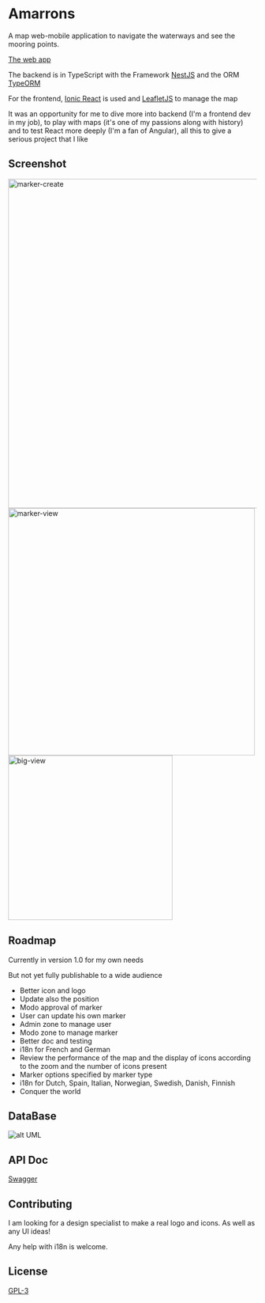 # Amarrons

A map web-mobile application to navigate the waterways and see the mooring points.

[The web app](https://amarrons.com)

The backend is in TypeScript with the Framework [NestJS](https://nestjs.com/) and the ORM [TypeORM](https://typeorm.io/#/)

For the frontend, [Ionic React](https://ionicframework.com/react) is used and [LeafletJS](https://leafletjs.com/) to manage the map

It was an opportunity for me to dive more into backend (I'm a frontend dev in my job), to play with maps (it's one of my passions along with history) and to test React more deeply (I'm a fan of Angular), all this to give a serious project that I like



## Screenshot

<img src="http://data.gerardweb.eu/amarrons/pictures/marker-create.png" alt="marker-create" height="666"/>
<img src="http://data.gerardweb.eu/amarrons/pictures/marker-view.png" alt="marker-view" height="500"/>
<img src="http://data.gerardweb.eu/amarrons/pictures/big-view.png" alt="big-view" height="333"/>



## Roadmap

Currently in version 1.0 for my own needs

But not yet fully publishable to a wide audience

* Better icon and logo
* Update also the position
* Modo approval of marker
* User can update his own marker
* Admin zone to manage user
* Modo zone to manage marker
* Better doc and testing
* i18n for French and German
* Review the performance of the map and the display of icons according to the zoom and the number of icons present
* Marker options specified by marker type
* i18n for Dutch, Spain, Italian, Norwegian, Swedish, Danish, Finnish
* Conquer the world



## DataBase

![alt UML](https://raw.githubusercontent.com/kingdomflo/Amarrons/main/Amarrons_Backend/out/plantUml/class/class.png)



## API Doc

[Swagger](https://amarrons.com/api/)



## Contributing
I am looking for a design specialist to make a real logo and icons. As well as any UI ideas!

Any help with i18n is welcome.



## License

[GPL-3](https://choosealicense.com/licenses/gpl-3.0/)

